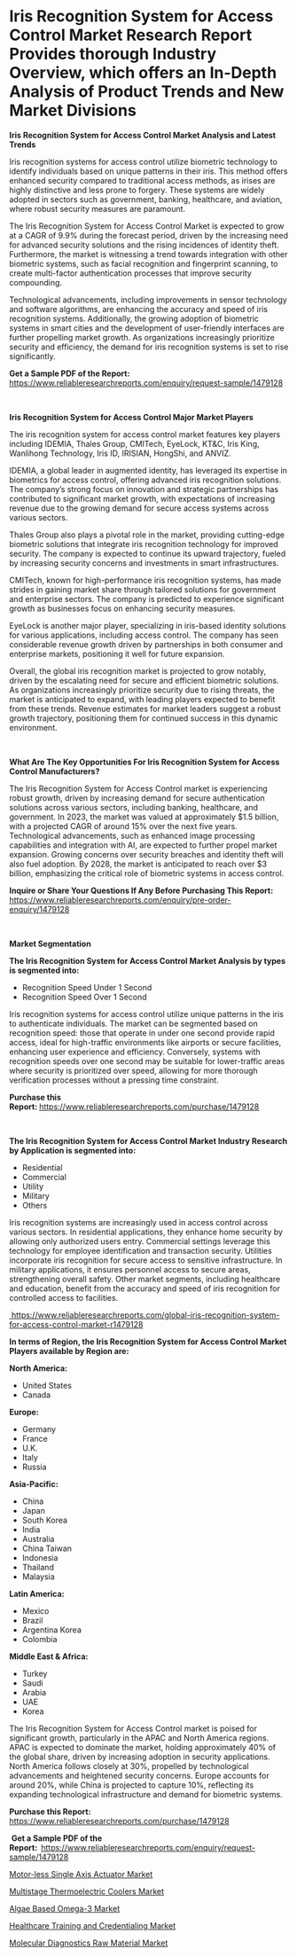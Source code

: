 <p><h1>Iris Recognition System for Access Control Market Research Report Provides thorough Industry Overview, which offers an In-Depth Analysis of Product Trends and New Market Divisions</h1></p><p><strong>Iris Recognition System for Access Control Market Analysis and Latest Trends</strong></p>
<p><p>Iris recognition systems for access control utilize biometric technology to identify individuals based on unique patterns in their iris. This method offers enhanced security compared to traditional access methods, as irises are highly distinctive and less prone to forgery. These systems are widely adopted in sectors such as government, banking, healthcare, and aviation, where robust security measures are paramount. </p><p>The Iris Recognition System for Access Control Market is expected to grow at a CAGR of 9.9% during the forecast period, driven by the increasing need for advanced security solutions and the rising incidences of identity theft.  Furthermore, the market is witnessing a trend towards integration with other biometric systems, such as facial recognition and fingerprint scanning, to create multi-factor authentication processes that improve security compounding. </p><p>Technological advancements, including improvements in sensor technology and software algorithms, are enhancing the accuracy and speed of iris recognition systems. Additionally, the growing adoption of biometric systems in smart cities and the development of user-friendly interfaces are further propelling market growth. As organizations increasingly prioritize security and efficiency, the demand for iris recognition systems is set to rise significantly.</p></p>
<p><strong>Get a Sample PDF of the Report:&nbsp;</strong> <a href="https://www.reliableresearchreports.com/enquiry/request-sample/1479128?utm_campaign=31&utm_medium=2&utm_source=Github&utm_content=ia&utm_term=23032025&utm_id=iris-recognition-system-for-access-control">https://www.reliableresearchreports.com/enquiry/request-sample/1479128</a></p>
<p>&nbsp;</p>
<p><strong>Iris Recognition System for Access Control Major Market Players</strong></p>
<p><p>The iris recognition system for access control market features key players including IDEMIA, Thales Group, CMITech, EyeLock, KT&C, Iris King, Wanlihong Technology, Iris ID, IRISIAN, HongShi, and ANVIZ. </p><p>IDEMIA, a global leader in augmented identity, has leveraged its expertise in biometrics for access control, offering advanced iris recognition solutions. The company’s strong focus on innovation and strategic partnerships has contributed to significant market growth, with expectations of increasing revenue due to the growing demand for secure access systems across various sectors.</p><p>Thales Group also plays a pivotal role in the market, providing cutting-edge biometric solutions that integrate iris recognition technology for improved security. The company is expected to continue its upward trajectory, fueled by increasing security concerns and investments in smart infrastructures.</p><p>CMITech, known for high-performance iris recognition systems, has made strides in gaining market share through tailored solutions for government and enterprise sectors. The company is predicted to experience significant growth as businesses focus on enhancing security measures.</p><p>EyeLock is another major player, specializing in iris-based identity solutions for various applications, including access control. The company has seen considerable revenue growth driven by partnerships in both consumer and enterprise markets, positioning it well for future expansion.</p><p>Overall, the global iris recognition market is projected to grow notably, driven by the escalating need for secure and efficient biometric solutions. As organizations increasingly prioritize security due to rising threats, the market is anticipated to expand, with leading players expected to benefit from these trends. Revenue estimates for market leaders suggest a robust growth trajectory, positioning them for continued success in this dynamic environment.</p></p>
<p>&nbsp;</p>
<p><strong>What Are The Key Opportunities For Iris Recognition System for Access Control Manufacturers?</strong></p>
<p><p>The Iris Recognition System for Access Control market is experiencing robust growth, driven by increasing demand for secure authentication solutions across various sectors, including banking, healthcare, and government. In 2023, the market was valued at approximately $1.5 billion, with a projected CAGR of around 15% over the next five years. Technological advancements, such as enhanced image processing capabilities and integration with AI, are expected to further propel market expansion. Growing concerns over security breaches and identity theft will also fuel adoption. By 2028, the market is anticipated to reach over $3 billion, emphasizing the critical role of biometric systems in access control.</p></p>
<p><strong>Inquire or Share Your Questions If Any Before Purchasing This Report:</strong> <a href="https://www.reliableresearchreports.com/enquiry/pre-order-enquiry/1479128?utm_campaign=31&utm_medium=2&utm_source=Github&utm_content=ia&utm_term=23032025&utm_id=iris-recognition-system-for-access-control">https://www.reliableresearchreports.com/enquiry/pre-order-enquiry/1479128</a></p>
<p>&nbsp;</p>
<p><strong>Market Segmentation</strong></p>
<p><strong>The Iris Recognition System for Access Control Market Analysis by types is segmented into:</strong></p>
<p><ul><li>Recognition Speed Under 1 Second</li><li>Recognition Speed Over 1 Second</li></ul></p>
<p><p>Iris recognition systems for access control utilize unique patterns in the iris to authenticate individuals. The market can be segmented based on recognition speed: those that operate in under one second provide rapid access, ideal for high-traffic environments like airports or secure facilities, enhancing user experience and efficiency. Conversely, systems with recognition speeds over one second may be suitable for lower-traffic areas where security is prioritized over speed, allowing for more thorough verification processes without a pressing time constraint.</p></p>
<p><strong>Purchase this Report:&nbsp;</strong><a href="https://www.reliableresearchreports.com/purchase/1479128?utm_campaign=31&utm_medium=2&utm_source=Github&utm_content=ia&utm_term=23032025&utm_id=iris-recognition-system-for-access-control">https://www.reliableresearchreports.com/purchase/1479128</a></p>
<p>&nbsp;</p>
<p><strong>The Iris Recognition System for Access Control Market Industry Research by Application is segmented into:</strong></p>
<p><ul><li>Residential</li><li>Commercial</li><li>Utility</li><li>Military</li><li>Others</li></ul></p>
<p><p>Iris recognition systems are increasingly used in access control across various sectors. In residential applications, they enhance home security by allowing only authorized users entry. Commercial settings leverage this technology for employee identification and transaction security. Utilities incorporate iris recognition for secure access to sensitive infrastructure. In military applications, it ensures personnel access to secure areas, strengthening overall safety. Other market segments, including healthcare and education, benefit from the accuracy and speed of iris recognition for controlled access to facilities.</p></p>
<p><a href="https://www.reliableresearchreports.com/global-iris-recognition-system-for-access-control-market-r1479128?utm_campaign=31&utm_medium=2&utm_source=Github&utm_content=ia&utm_term=23032025&utm_id=iris-recognition-system-for-access-control">&nbsp;https://www.reliableresearchreports.com/global-iris-recognition-system-for-access-control-market-r1479128</a></p>
<p><strong>In terms of Region, the Iris Recognition System for Access Control Market Players available by Region are:</strong></p>
<p>
    <p> <strong> North America: </strong>
        <ul>
            <li>United States</li>
            <li>Canada</li>
        </ul>
        </p> 
    <p> <strong> Europe: </strong>
        <ul>
            <li>Germany</li>
            <li>France</li>
            <li>U.K.</li>
            <li>Italy</li>
            <li>Russia</li>
        </ul>
        </p> 
    <p> <strong> Asia-Pacific: </strong>
        <ul>
            <li>China</li>
            <li>Japan</li>
            <li>South Korea</li>
            <li>India</li>
            <li>Australia</li>
            <li>China Taiwan</li>
            <li>Indonesia</li>
            <li>Thailand</li>
            <li>Malaysia</li>
        </ul>
        </p> 
    <p> <strong> Latin America: </strong>
        <ul>
            <li>Mexico</li>
            <li>Brazil</li>
            <li>Argentina Korea</li>
            <li>Colombia</li>
        </ul>
        </p> 
    <p> <strong> Middle East & Africa: </strong>
        <ul>
            <li>Turkey</li>
            <li>Saudi</li>
            <li>Arabia</li>
            <li>UAE</li>
            <li>Korea</li>
        </ul>
    </p>
    </p>
<p><p>The Iris Recognition System for Access Control market is poised for significant growth, particularly in the APAC and North America regions. APAC is expected to dominate the market, holding approximately 40% of the global share, driven by increasing adoption in security applications. North America follows closely at 30%, propelled by technological advancements and heightened security concerns. Europe accounts for around 20%, while China is projected to capture 10%, reflecting its expanding technological infrastructure and demand for biometric systems.</p></p>
<p><strong>Purchase this Report: </strong><a href="https://www.reliableresearchreports.com/purchase/1479128?utm_campaign=31&utm_medium=2&utm_source=Github&utm_content=ia&utm_term=23032025&utm_id=iris-recognition-system-for-access-control">https://www.reliableresearchreports.com/purchase/1479128</a></p>
<p>&nbsp;<strong>Get a Sample PDF of the Report:&nbsp;&nbsp;</strong><a href="https://www.reliableresearchreports.com/enquiry/request-sample/1479128?utm_campaign=31&utm_medium=2&utm_source=Github&utm_content=ia&utm_term=23032025&utm_id=iris-recognition-system-for-access-control">https://www.reliableresearchreports.com/enquiry/request-sample/1479128</a></p>
<p><strong></strong></p>
<p><p><a href="https://github.com/boonegoicks7/Market-Research-Report-List-1/blob/main/motor-less-single-axis-actuator-market.md?utm_campaign=31&utm_medium=2&utm_source=Github&utm_content=ia&utm_term=23032025&utm_id=iris-recognition-system-for-access-control">Motor-less Single Axis Actuator Market</a></p><p><a href="https://github.com/kavechoxo/Market-Research-Report-List-1/blob/main/multistage-thermoelectric-coolers-market.md?utm_campaign=31&utm_medium=2&utm_source=Github&utm_content=ia&utm_term=23032025&utm_id=iris-recognition-system-for-access-control">Multistage Thermoelectric Coolers Market</a></p><p><a href="https://github.com/jensanohishi/Market-Research-Report-List-1/blob/main/algae-based-omega-3-market.md?utm_campaign=31&utm_medium=2&utm_source=Github&utm_content=ia&utm_term=23032025&utm_id=iris-recognition-system-for-access-control">Algae Based Omega-3 Market</a></p><p><a href="https://github.com/gavalegeyndt26/Market-Research-Report-List-1/blob/main/healthcare-training-and-credentialing-market.md?utm_campaign=31&utm_medium=2&utm_source=Github&utm_content=ia&utm_term=23032025&utm_id=iris-recognition-system-for-access-control">Healthcare Training and Credentialing Market</a></p><p><a href="https://github.com/qianyateina/Market-Research-Report-List-1/blob/main/molecular-diagnostics-raw-material-market.md?utm_campaign=31&utm_medium=2&utm_source=Github&utm_content=ia&utm_term=23032025&utm_id=iris-recognition-system-for-access-control">Molecular Diagnostics Raw Material Market</a></p></p>